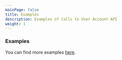 ```yaml
---
mainPage: false
title: Examples
description: Examples of Calls to User Account API
weight: 1
---
```


### Examples

You can find more examples [here](/docs/general/examples.html).
